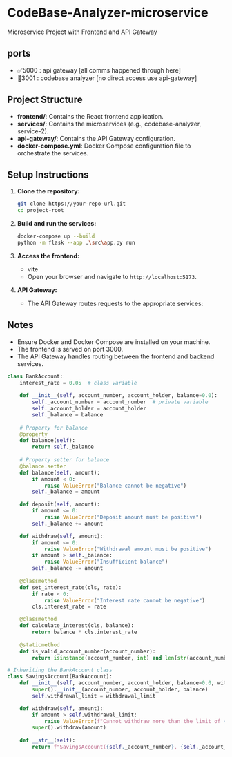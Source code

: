 # CodeBase-Analyzer-microservice

Microservice Project with Frontend and API Gateway

## ports

- ✅5000 : api gateway [all comms happened through here]
- 🚫3001 : codebase analyzer [no direct access use api-gateway]

## Project Structure

- **frontend/**: Contains the React frontend application.
- **services/**: Contains the microservices (e.g., codebase-analyzer, service-2).
- **api-gateway/**: Contains the API Gateway configuration.
- **docker-compose.yml**: Docker Compose configuration file to orchestrate the services.

## Setup Instructions

1. **Clone the repository:**

   ```bash
   git clone https://your-repo-url.git
   cd project-root
   ```

2. **Build and run the services:**

   ```bash
   docker-compose up --build
   python -m flask --app .\src\app.py run
   ```

3. **Access the frontend:**
   - vite
   - Open your browser and navigate to `http://localhost:5173`.

4. **API Gateway:**
   - The API Gateway routes requests to the appropriate services:

## Notes

- Ensure Docker and Docker Compose are installed on your machine.
- The frontend is served on port 3000.
- The API Gateway handles routing between the frontend and backend services.

```python
class BankAccount:
    interest_rate = 0.05  # class variable
    
    def __init__(self, account_number, account_holder, balance=0.0):
        self._account_number = account_number  # private variable
        self._account_holder = account_holder
        self._balance = balance
    
    # Property for balance
    @property
    def balance(self):
        return self._balance
    
    # Property setter for balance
    @balance.setter
    def balance(self, amount):
        if amount < 0:
            raise ValueError("Balance cannot be negative")
        self._balance = amount

    def deposit(self, amount):
        if amount <= 0:
            raise ValueError("Deposit amount must be positive")
        self._balance += amount

    def withdraw(self, amount):
        if amount <= 0:
            raise ValueError("Withdrawal amount must be positive")
        if amount > self._balance:
            raise ValueError("Insufficient balance")
        self._balance -= amount
    
    @classmethod
    def set_interest_rate(cls, rate):
        if rate < 0:
            raise ValueError("Interest rate cannot be negative")
        cls.interest_rate = rate

    @classmethod
    def calculate_interest(cls, balance):
        return balance * cls.interest_rate
    
    @staticmethod
    def is_valid_account_number(account_number):
        return isinstance(account_number, int) and len(str(account_number)) == 10

# Inheriting the BankAccount class
class SavingsAccount(BankAccount):
    def __init__(self, account_number, account_holder, balance=0.0, withdrawal_limit=1000):
        super().__init__(account_number, account_holder, balance)
        self.withdrawal_limit = withdrawal_limit

    def withdraw(self, amount):
        if amount > self.withdrawal_limit:
            raise ValueError(f"Cannot withdraw more than the limit of {self.withdrawal_limit}")
        super().withdraw(amount)
    
    def __str__(self):
        return f"SavingsAccount({self._account_number}, {self._account_holder}, Balance: {self._balance})"
```

